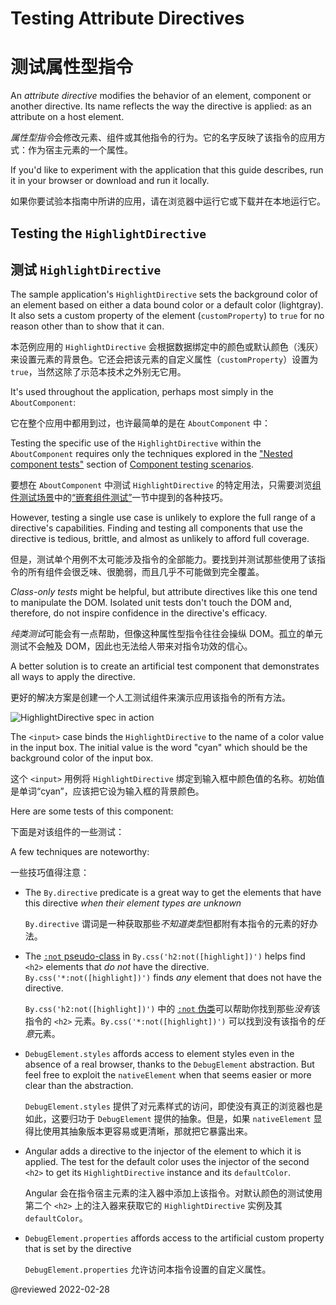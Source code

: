 <a id="attribute-directive"></a>

# Testing Attribute Directives

# 测试属性型指令

An *attribute directive* modifies the behavior of an element, component or another directive.
Its name reflects the way the directive is applied: as an attribute on a host element.

*属性型指令*会修改元素、组件或其他指令的行为。它的名字反映了该指令的应用方式：作为宿主元素的一个属性。

<div class="alert is-helpful">

If you'd like to experiment with the application that this guide describes, <live-example name="testing" noDownload>run it in your browser</live-example> or <live-example name="testing" downloadOnly>download and run it locally</live-example>.

如果你要试验本指南中所讲的应用，请<live-example name="testing" noDownload>在浏览器中运行它</live-example>或<live-example name="testing" downloadOnly>下载并在本地运行它</live-example>。

</div>

## Testing the `HighlightDirective`

## 测试 `HighlightDirective`

The sample application's `HighlightDirective` sets the background color of an element based on either a data bound color or a default color (lightgray).
It also sets a custom property of the element (`customProperty`) to `true` for no reason other than to show that it can.

本范例应用的 `HighlightDirective` 会根据数据绑定中的颜色或默认颜色（浅灰）来设置元素的背景色。它还会把该元素的自定义属性（`customProperty`）设置为 `true`，当然这除了示范本技术之外别无它用。

<code-example header="app/shared/highlight.directive.ts" path="testing/src/app/shared/highlight.directive.ts"></code-example>

It's used throughout the application, perhaps most simply in the `AboutComponent`:

它在整个应用中都用到过，也许最简单的是在 `AboutComponent` 中：

<code-example header="app/about/about.component.ts" path="testing/src/app/about/about.component.ts"></code-example>

Testing the specific use of the `HighlightDirective` within the `AboutComponent` requires only the techniques explored in the ["Nested component tests"](guide/testing-components-scenarios#nested-component-tests) section of [Component testing scenarios](guide/testing-components-scenarios).

要想在 `AboutComponent` 中测试 `HighlightDirective` 的特定用法，只需要浏览[组件测试场景](guide/testing-components-scenarios)中的[“嵌套组件测试”](guide/testing-components-scenarios#nested-component-tests)一节中提到的各种技巧。

<code-example header="app/about/about.component.spec.ts" path="testing/src/app/about/about.component.spec.ts" region="tests"></code-example>

However, testing a single use case is unlikely to explore the full range of a directive's capabilities.
Finding and testing all components that use the directive is tedious, brittle, and almost as unlikely to afford full coverage.

但是，测试单个用例不太可能涉及指令的全部能力。要找到并测试那些使用了该指令的所有组件会很乏味、很脆弱，而且几乎不可能做到完全覆盖。

*Class-only tests* might be helpful, but attribute directives like this one tend to manipulate the DOM.
Isolated unit tests don't touch the DOM and, therefore, do not inspire confidence in the directive's efficacy.

*纯类测试*可能会有一点帮助，但像这种属性型指令往往会操纵 DOM。孤立的单元测试不会触及 DOM，因此也无法给人带来对指令功效的信心。

A better solution is to create an artificial test component that demonstrates all ways to apply the directive.

更好的解决方案是创建一个人工测试组件来演示应用该指令的所有方法。

<code-example header="app/shared/highlight.directive.spec.ts (TestComponent)" path="testing/src/app/shared/highlight.directive.spec.ts" region="test-component"></code-example>

<div class="lightbox">

<img alt="HighlightDirective spec in action" src="generated/images/guide/testing/highlight-directive-spec.png">

</div>

<div class="alert is-helpful">

The `<input>` case binds the `HighlightDirective` to the name of a color value in the input box.
The initial value is the word "cyan" which should be the background color of the input box.

这个 `<input>` 用例将 `HighlightDirective` 绑定到输入框中颜色值的名称。初始值是单词“cyan”，应该把它设为输入框的背景颜色。

</div>

Here are some tests of this component:

下面是对该组件的一些测试：

<code-example header="app/shared/highlight.directive.spec.ts (selected tests)" path="testing/src/app/shared/highlight.directive.spec.ts" region="selected-tests"></code-example>

A few techniques are noteworthy:

一些技巧值得注意：

* The `By.directive` predicate is a great way to get the elements that have this directive *when their element types are unknown*

  `By.directive` 谓词是一种获取那些*不知道类型*但都附有本指令的元素的好办法。

* The [`:not` pseudo-class](https://developer.mozilla.org/docs/Web/CSS/:not) in `By.css('h2:not([highlight])')` helps find `<h2>` elements that *do not* have the directive.
  `By.css('*:not([highlight])')` finds *any* element that does not have the directive.

  `By.css('h2:not([highlight])')` 中的 [`:not` 伪类](https://developer.mozilla.org/docs/Web/CSS/:not)可以帮助你找到那些*没有*该指令的 `<h2>` 元素。`By.css('*:not([highlight])')` 可以找到没有该指令的*任意*元素。

* `DebugElement.styles` affords access to element styles even in the absence of a real browser, thanks to the `DebugElement` abstraction.
  But feel free to exploit the `nativeElement` when that seems easier or more clear than the abstraction.

  `DebugElement.styles` 提供了对元素样式的访问，即使没有真正的浏览器也是如此，这要归功于 `DebugElement` 提供的抽象。但是，如果 `nativeElement` 显得比使用其抽象版本更容易或更清晰，那就把它暴露出来。

* Angular adds a directive to the injector of the element to which it is applied.
  The test for the default color uses the injector of the second `<h2>` to get its `HighlightDirective` instance and its `defaultColor`.

  Angular 会在指令宿主元素的注入器中添加上该指令。对默认颜色的测试使用第二个 `<h2>` 上的注入器来获取它的 `HighlightDirective` 实例及其 `defaultColor`。

* `DebugElement.properties` affords access to the artificial custom property that is set by the directive

  `DebugElement.properties` 允许访问本指令设置的自定义属性。

<!-- links -->

<!-- external links -->

<!-- end links -->

@reviewed 2022-02-28